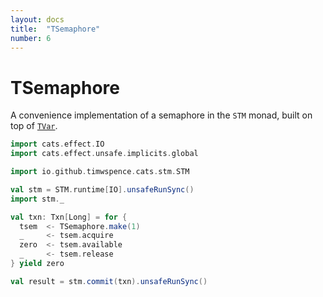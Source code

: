 ```yaml
---
layout: docs
title:  "TSemaphore"
number: 6
---
```


# TSemaphore

A convenience implementation of a semaphore in the `STM` monad, built on top of
[`TVar`](tvar.html).

```scala mdoc
import cats.effect.IO
import cats.effect.unsafe.implicits.global

import io.github.timwspence.cats.stm.STM

val stm = STM.runtime[IO].unsafeRunSync()
import stm._

val txn: Txn[Long] = for {
  tsem  <- TSemaphore.make(1)
  _     <- tsem.acquire
  zero  <- tsem.available
  _     <- tsem.release
} yield zero

val result = stm.commit(txn).unsafeRunSync()
```
